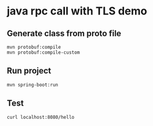 # java rpc call with TLS demo

## Generate class from proto file

```shell
mvn protobuf:compile
mvn protobuf:compile-custom
```

## Run project
```shell
mvn spring-boot:run
```

## Test 
```shell
curl localhost:8080/hello
```
